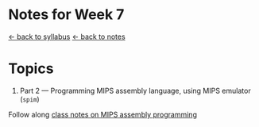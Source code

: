 # Notes for Week 7

[ &larr; back to syllabus](/courses/ece251/2025/ece251-syllabus-spring-2025.html) [ &larr; back to notes](/courses/ece251/2025/ece251-notes.html)

# Topics

1. Part 2 &mdash; Programming MIPS assembly language, using MIPS emulator (`spim`)

Follow along [class notes on MIPS assembly programming](/courses/ece251/mips/mips.html)
